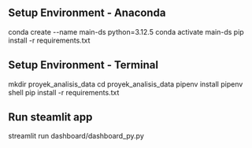 ## Setup Environment - Anaconda

conda create --name main-ds python=3.12.5
conda activate main-ds
pip install -r requirements.txt


## Setup Environment - Terminal

mkdir proyek_analisis_data
cd proyek_analisis_data
pipenv install
pipenv shell
pip install -r requirements.txt


## Run steamlit app
streamlit run dashboard/dashboard_py.py

